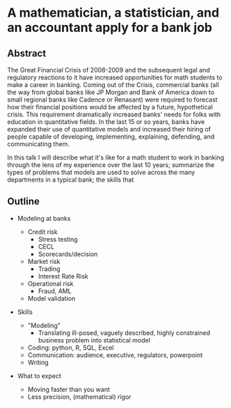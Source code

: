 # A mathematician, a statistician, and an accountant apply for a bank job

## Abstract

The Great Financial Crisis of 2008-2009 and the subsequent legal and regulatory reactions to it have increased opportunities for math students to make a career in banking. Coming out of the Crisis, commercial banks (all the way from global banks like JP Morgan and Bank of America down to small regional banks like Cadence or Renasant) were required to forecast how their financial positions would be affected by a future, hypothetical crisis. This requirement dramatically increased banks' needs for folks with education in quantitative fields. In the last 15 or so years, banks have expanded their use of quantitative models and increased their hiring of people capable of developing, implementing, explaining, defending, and communicating them. 

In this talk I will describe what it's like for a math student to work in banking through the lens of my experience over the last 10 years; summarize the types of problems that models are used to solve across the many departments in a typical bank; the skills that  

## Outline

* Modeling at banks
    + Credit risk
        + Stress testing
        + CECL
        + Scorecards/decision
    + Market risk
        + Trading
        + Interest Rate Risk
    + Operational risk
        + Fraud, AML
    + Model validation

* Skills
    + "Modeling"
        + Translating ill-posed, vaguely described, highly constrained business problem into statistical model
    + Coding: python, R, SQL, Excel
    + Communication: audience, executive, regulators, powerpoint
    + Writing 

* What to expect
    + Moving faster than you want
    + Less precision, (mathematical) rigor